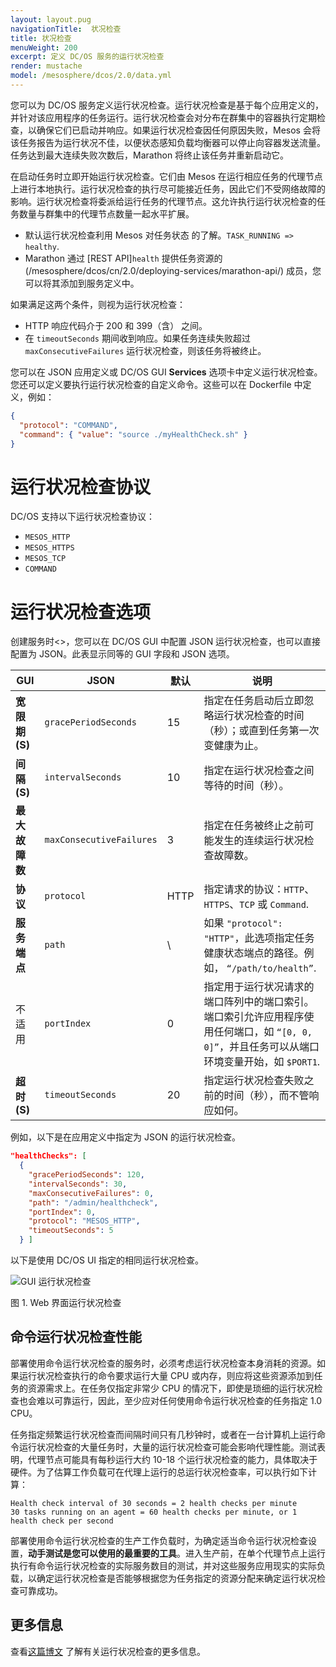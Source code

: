 ```yaml
---
layout: layout.pug
navigationTitle:  状况检查
title: 状况检查
menuWeight: 200
excerpt: 定义 DC/OS 服务的运行状况检查
render: mustache
model: /mesosphere/dcos/2.0/data.yml
---
```


您可以为 DC/OS 服务定义运行状况检查。运行状况检查是基于每个应用定义的，并针对该应用程序的任务运行。运行状况检查会对分布在群集中的容器执行定期检查，以确保它们已启动并响应。如果运行状况检查因任何原因失败，Mesos 会将该任务报告为运行状况不佳，以便状态感知负载均衡器可以停止向容器发送流量。任务达到最大连续失败次数后，Marathon 将终止该任务并重新启动它。

在启动任务时立即开始运行状况检查。它们由 Mesos 在运行相应任务的代理节点上进行本地执行。运行状况检查的执行尽可能接近任务，因此它们不受网络故障的影响。运行状况检查将委派给运行任务的代理节点。这允许执行运行状况检查的任务数量与群集中的代理节点数量一起水平扩展。

- 默认运行状况检查利用 Mesos 对任务状态  的了解。`TASK_RUNNING => healthy`.
- Marathon 通过 [REST API]`health` 提供任务资源的 (/mesosphere/dcos/cn/2.0/deploying-services/marathon-api/) 成员，您可以将其添加到服务定义中。

如果满足这两个条件，则视为运行状况检查：

- HTTP 响应代码介于 200 和 399（含） 之间。
- 在 `timeoutSeconds` 期间收到响应。如果任务连续失败超过 `maxConsecutiveFailures` 运行状况检查，则该任务将被终止。

您可以在 JSON 应用定义或 DC/OS GUI **Services** 选项卡中定义运行状况检查。您还可以定义要执行运行状况检查的自定义命令。这些可以在 Dockerfile 中定义，例如：

```json
{
  "protocol": "COMMAND",
  "command": { "value": "source ./myHealthCheck.sh" }
}
```

# 运行状况检查协议

DC/OS 支持以下运行状况检查协议：

- `MESOS_HTTP`
- `MESOS_HTTPS`
- `MESOS_TCP`
- `COMMAND`

# 运行状况检查选项

创建服务时<>，您可以在 DC/OS GUI 中配置 JSON 运行状况检查，也可以直接配置为 JSON。此表显示同等的 GUI 字段和 JSON 选项。

| GUI | JSON | 默认 | 说明 |
|----------------------|--------------------------|---------|---------------------------------------------------------------------------------------------------------------------------------------------------------------------------------------------------------------------------------------------|
| **宽限期 (S)** |`gracePeriodSeconds`| 15 | 指定在任务启动后立即忽略运行状况检查的时间（秒）；或直到任务第一次变健康为止。|
| **间隔 (S)** | `intervalSeconds` | 10 | 指定在运行状况检查之间等待的时间（秒）。|
| **最大故障数** | `maxConsecutiveFailures` | 3 | 指定在任务被终止之前可能发生的连续运行状况检查故障数。|
| **协议** | `protocol` | HTTP | 指定请求的协议：`HTTP`、`HTTPS`、`TCP` 或 `Command`. |
| **服务端点** | `path` | \ | 如果 `"protocol": "HTTP"`，此选项指定任务健康状态端点的路径。例如， `“/path/to/health”`. |
| 不适用 | `portIndex` | 0 | 指定用于运行状况请求的端口阵列中的端口索引。端口索引允许应用程序使用任何端口，如 `“[0, 0, 0]”`，并且任务可以从端口环境变量开始，如 `$PORT1`. |
| **超时 (S)** | `timeoutSeconds` | 20 | 指定运行状况检查失败之前的时间（秒），而不管响应如何。|


例如，以下是在应用定义中指定为 JSON 的运行状况检查。

```json
"healthChecks": [
  {
    "gracePeriodSeconds": 120,
    "intervalSeconds": 30,
    "maxConsecutiveFailures": 0,
    "path": "/admin/healthcheck",
    "portIndex": 0,
    "protocol": "MESOS_HTTP",
    "timeoutSeconds": 5
  } ]
```

以下是使用 DC/OS UI 指定的相同运行状况检查。

![GUI 运行状况检查](/mesosphere/dcos/cn/2.0/img/health-check-gui.png)

图 1. Web 界面运行状况检查

## 命令运行状况检查性能

部署使用命令运行状况检查的服务时，必须考虑运行状况检查本身消耗的资源。如果运行状况检查执行的命令要求运行大量 CPU 或内存，则应将这些资源添加到任务的资源需求上。在任务仅指定非常少 CPU 的情况下，即使是琐细的运行状况检查也会难以可靠运行，因此，至少应对任何使用命令运行状况检查的任务指定 1.0 CPU。

任务指定频繁运行状况检查而间隔时间只有几秒钟时，或者在一台计算机上运行命令运行状况检查的大量任务时，大量的运行状况检查可能会影响代理性能。测试表明，代理节点可能具有每秒运行大约 10-18 个运行状况检查的能力，具体取决于硬件。为了估算工作负载可在代理上运行的总运行状况检查率，可以执行如下计算：

```text
Health check interval of 30 seconds = 2 health checks per minute
30 tasks running on an agent = 60 health checks per minute, or 1 health check per second
```

部署使用命令运行状况检查的生产工作负载时，为确定适当命令运行状况检查设置，**动手测试是您可以使用的最重要的工具**。进入生产前，在单个代理节点上运行执行有命令运行状况检查的实际服务数目的测试，并对这些服务应用现实的实际负载，以确定运行状况检查是否能够根据您为任务指定的资源分配来确定运行状况检查可靠成功。

## 更多信息
查看[这篇博文](https://mesosphere.com/blog/2017/05/16/13-factor-app-building-releasing-for-cloud-native/) 了解有关运行状况检查的更多信息。
